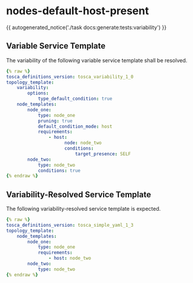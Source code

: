 # nodes-default-host-present

{{ autogenerated_notice('./task docs:generate:tests:variability') }}


## Variable Service Template

The variability of the following variable service template shall be resolved.

```yaml linenums="1"
{% raw %}
tosca_definitions_version: tosca_variability_1_0
topology_template:
    variability:
        options:
            type_default_condition: true
    node_templates:
        node_one:
            type: node_one
            pruning: true
            default_condition_mode: host
            requirements:
                - host:
                      node: node_two
                      conditions:
                          target_presence: SELF
        node_two:
            type: node_two
            conditions: true
{% endraw %}
```




## Variability-Resolved Service Template

The following variability-resolved service template is expected.

```yaml linenums="1"
{% raw %}
tosca_definitions_version: tosca_simple_yaml_1_3
topology_template:
    node_templates:
        node_one:
            type: node_one
            requirements:
                - host: node_two
        node_two:
            type: node_two
{% endraw %}
```

